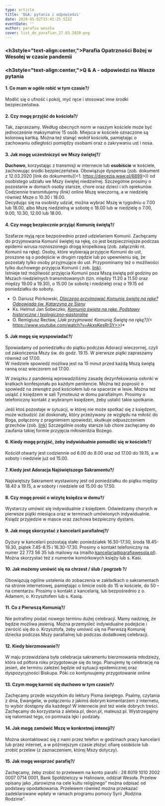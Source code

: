 ```yaml
---
type: article
title: 'Q&A: pytania i odpowiedzi'
date: 2020-05-02T15:41:25.522Z
eventDate: ''
author: parafia wesoła
cover: list_do_parafian_27.03.2020.png
---
```

<!--StartFragment-->

### <h3style="text-align:center,">Parafia Opatrzności Bożej w Wesołej w czasie pandemii</h3>

### <h3style="text-align:center,">Q & A - odpowiedzi na Wasze pytania</h3>

#### 1. Co mam w ogóle robić w tym czasie?/
Modlić się o ufność i pokój, myć ręce i stosować inne środki bezpieczeństwa.

#### 2. Czy mogę przyjść do kościoła?/
Tak, zapraszamy. Według obecnych norm w naszym kościele może być jednocześnie maksymalnie 15 osób. Miejsca w kościele oznaczone są kolorową kartką. Można też stanąć wokół kościoła, pamiętając o zachowaniu odległości pomiędzy osobami oraz o zakrywaniu ust i nosa. 

#### 3. Jak mogę uczestniczyć we Mszy świętej?/
**Duchowo**, korzystając z transmisji w internecie lub **osobiście** w kościele, zachowując środki bezpieczeństwa.    Obowiązuje dyspensa (zob. dokument z 12.03.2020 [](https://diecezja.waw.pl/6899)\[link do dokumentu](<1. <https://diecezja.waw.pl/6899>>)) od osobistego udziału we Mszy świętej niedzielnej. Szczególnie prosimy o pozostanie w domach osoby starsze, chore oraz dzieci i ich opiekunów. Codziennie transmitujemy *(link)* online Mszę wieczorną, a w niedzielę również Msze o 10.30 i 18.00. \
   Decydując się na osobisty udział, można wybrać Mszę w tygodniu o 7.00 lub 18.00, albo Mszę niedzielną w sobotę o 18.00 lub w niedzielę o 7.00, 9.00, 10.30, 12.00 lub 18.00.

#### 4. Czy mogę bezpiecznie przyjąć Komunię świętą?/
Szafarze myją ręce bezpośrednio przed udzielaniem Komunii. Zachęcamy do przyjmowania Komunii świętej na rękę, co jest bezpieczniejsze podczas epidemii wirusa roznoszonego drogą kropelkową (zob. załączniki nt. Komunii na rękę). Osoby, które wybierają przyjęcie Komunii do ust, proszone są o podejście w drugim rzędzie lub po upewnieniu się, że pozostały tylko osoby przyjmujące do ust. Przypominamy też o możliwości tylko duchowego przyjęcia Komunii ( zob. [link](<1. https://deon.pl/kosciol/ks-grzegorz-strzelczyk-tlumaczy-na-czym-polega-przyjecie-komunii-duchowej,789609>)).\
   Istnieje też możliwość przyjęcia Komunii poza Mszą świętą pół godziny po Mszach niedzielnych transmitowanych (tzn. między 11.20 a 11.50 oraz między 19.00 a 19.30), o 15.00 (w sobotę i niedzielę) oraz o 19.15 od poniedziałku do soboty.

* O. Dariusz Piórkowski, [*Dlaczego przyjmować Komunię świętą na rękę? Odpowiada św. Katarzyna ze Sieny* ](<* https://deon.pl/wiara/dlaczego-przyjmowac-komunie-swieta-na-reke-odpowiada-sw-katarzyna-ze-sieny,854564>)
* Ks. Helmut Jan Sobeczko, *[Komunia święta na rękę. Podstawy historyczne i teologiczno–pastoralne](http://vademecumliturgiczne.pl/2016/10/18/komunia-swieta-na-reke-podstawy-historyczne-i-teologiczno-pastoralne/)*
* O. Remigiusz Recław, *\[Jak przyjmować Komunię Świętą na rękę?](<* https://www.youtube.com/watch?v=AkxsKesRr3Y>>)*

#### 5. Jak mogę się wyspowiadać?/
Spowiadamy od poniedziałku do piątku podczas Adoracji wieczornej, czyli od zakończenia Mszy św. do godz.   19.15. W pierwsze piątki zapraszamy również od 17.00.\
   W niedziele spowiedź możliwa jest na 15 minut przed każdą Mszą świętą ranną oraz wieczorem od 17.00.

   W związku z pandemią wprowadziliśmy zasadę dezynfekowania osłonki w kratkach konfesjonału po każdym penitencie. Można też poprosić o spowiedź na zewnątrz pod kościołem lub na spacerze w lesie. Można też usiąść z księdzem w sali Tymoteusz w domu parafialnym. Prosimy o telefoniczny kontakt z wybranym księdzem, żeby ustalić takie spotkanie.

   Jeśli ktoś pozostaje w sytuacji, w której nie może spotkać się z księdzem, może wzbudzić żal doskonały, który przeżywany ze względu na miłość do Boga, połączony z pragnieniem spowiedzi, skutkuje odpuszczeniem grzechów (zob. [link](http://wiez.com.pl/2020/03/19/instrukcja-do-zalu-doskonalego-czyli-co-robic-gdy-nie-ma-dostepu-do-spowiednika/)) Szczególnie osoby starsze lub chore zachęcamy do zaufania takiej formie przyjęcia miłosierdzia Bożego.

#### 6. Kiedy mogę przyjść, żeby indywidualnie pomodlić się w kościele?/
Kościół otwarty jest codziennie od 6.00 do 8.00 oraz od 17.00 do 19.15, a w soboty i niedziele już od 15.00.

#### 7. Kiedy jest Adoracja Najświętszego Sakramentu?/
Najświętszy Sakrament wystawiony jest od poniedziałku do piątku między 18.40 a 19.15, a w soboty i niedziele od 15.00 do 17.50.

#### 8. Czy mogę prosić o wizytę księdza w domu?/
Wystarczy umówić się indywidualnie z księdzem. Odwiedzamy chorych w pierwsze piątki miesiąca oraz w terminach umówionych indywidualnie. Ksiądz przyjedzie w masce oraz zachowa bezpieczny dystans.

#### 9. Jak mogę skorzystać z kancelarii parafialnej?/
Dyżury w kancelarii pozostają stałe: poniedziałek 16.30-17.30, środa 18.45-19.30, piątek 7.45-8.15 i 16.30-17.30. Prosimy o kontakt telefoniczny na numer 22 773 56 35 lub mailowy na (mailto:kancelaria@parafiawesola.pl). Można skorzystać też z numerów komórkowych księży lub s. Kasi.

#### 10. Jak możemy umówić się na chrzest / ślub / pogrzeb ?/
Obowiązują ogólne ustalenia do zobaczenia w zakładkach o sakramentach na stronie internetowej, pamiętając o limicie osób do 15 w kościele, do 50 – na cmentarzu. Prosimy o kontakt z kancelarią, lub bezpośrednio z o. Adamem, o. Krzysztofem lub s. Kasią.

#### 11. Co z Pierwszą Komunią?/
Nie potrafimy podać nowego terminu dużej celebracji. Mamy nadzieję, że będzie możliwa jesienią. Można przemyśleć indywidualne podejście i zwrócić się do o. Krzysztofa, żeby umówić się na Pierwszą Komunię dziecka podczas Mszy parafialnej lub podczas dodatkowej celebracji.

#### 12. Kiedy bierzmowanie?/
W maju przewidziana była celebracja sakramentu bierzmowania młodzieży, która od półtora roku przygotowuje się do tego. Planujemy tę celebrację na jesień, ale terminu zależeć będzie od sytuacji epidemicznej oraz dyspozycyjności Biskupa. Póki co kontynuujemy przygotowanie online

#### 13. Czym mogę karmić się duchowo w tym czasie?/
Zachęcamy przede wszystkim do lektury Pisma świętego. Psalmy, czytania z dnia, Ewangelie, w połączeniu z jakimś dobrym komentarzem z internetu, to wybór dostępny dla każdego! W internecie jest też wiele dobrych treści. Zachęcamy do korzystania z aleteia.pl, deon.pl, mateusz.pl. Wystrzegajmy się natomiast tego, co pomnaża lęki i podziały.

#### 14. Jak mogę zamówić Mszę w konkretnej intencji?/
Można skontaktować się z nami przez telefon w godzinach pracy kancelarii lub przez internet, a w późniejszym czasie złożyć ofiarę osobiście lub zrobić przelew (z zaznaczeniem, której Mszy dotyczy).

#### 15. Jak mogę wesprzeć parafię?/
Zachęcamy, żeby zrobić to przelewem na konto parafii : 28 8019 1010 2002 0007 0714 0001, Bank Spółdzielczy w Halinowie, oddział Wesoła. Przelew opisany jako „darowizna na cele kultu religijnego” można odpisać od podstawy opodatkowania.
Przelewem również można przekazać zadeklarowane wpłaty w ramach programu pomocy Syrii „Rodzina Rodzinie”.

<!--EndFragment-->